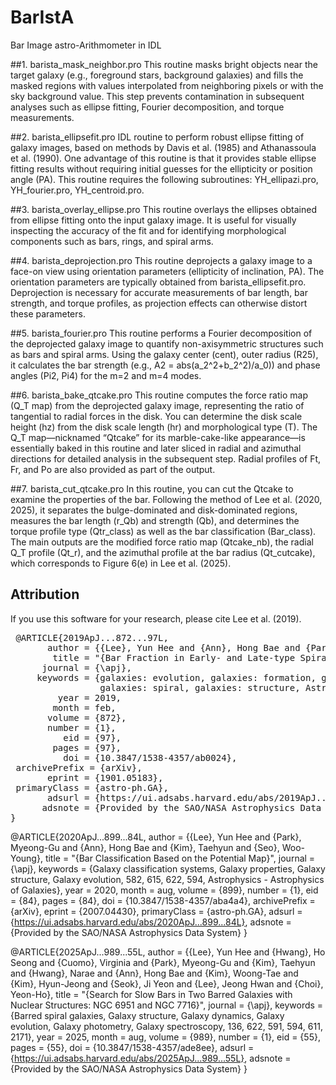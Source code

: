 # BarIstA 
Bar Image astro-Arithmometer in IDL

##1. barista_mask_neighbor.pro
This routine masks bright objects near the target galaxy (e.g., foreground stars, background galaxies) and fills the masked regions with values interpolated from neighboring pixels or with the sky background value.
This step prevents contamination in subsequent analyses such as ellipse fitting, Fourier decomposition, and torque measurements.

##2. barista_ellipsefit.pro
IDL routine to perform robust ellipse fitting of galaxy images, based on methods by Davis et al. (1985) and Athanassoula et al. (1990).
One advantage of this routine is that it provides stable ellipse fitting results without requiring initial guesses for the ellipticity or position angle (PA).
This routine requires the following subroutines: YH_ellipazi.pro, YH_fourier.pro, YH_centroid.pro.

##3. barista_overlay_ellipse.pro
This routine overlays the ellipses obtained from ellipse fitting onto the input galaxy image.
It is useful for visually inspecting the accuracy of the fit and for identifying morphological components such as bars, rings, and spiral arms.

##4. barista_deprojection.pro
This routine deprojects a galaxy image to a face-on view using orientation parameters (ellipticity of inclination, PA).
The orientation parameters are typically obtained from barista_ellipsefit.pro.
Deprojection is necessary for accurate measurements of bar length, bar strength, and torque profiles, as projection effects can otherwise distort these parameters.

##5. barista_fourier.pro
This routine performs a Fourier decomposition of the deprojected galaxy image to quantify non-axisymmetric structures such as bars and spiral arms.
Using the galaxy center (cent), outer radius (R25), it calculates the bar strength (e.g., A2 = abs(a_2^2+b_2^2)/a_0)) and phase angles (Pi2, Pi4) for the m=2 and m=4 modes.

##6. barista_bake_qtcake.pro
This routine computes the force ratio map (Q_T map) from the deprojected galaxy image, representing the ratio of tangential to radial forces in the disk.
You can determine the disk scale height (hz) from the disk scale length (hr) and morphological type (T).
The Q_T map—nicknamed “Qtcake” for its marble-cake-like appearance—is essentially baked in this routine and later sliced in radial and azimuthal directions for detailed analysis in the subsequent step.
Radial profiles of Ft, Fr, and Po are also provided as part of the output.

##7. barista_cut_qtcake.pro
In this routine, you can cut the Qtcake to examine the properties of the bar.
Following the method of Lee et al. (2020, 2025), it separates the bulge-dominated and disk-dominated regions, measures the bar length (r_Qb) and strength (Qb), and determines the torque profile type (Qtr_class) as well as the bar classification (Bar_class).
The main outputs are the modified force ratio map (Qtcake_nb), the radial Q_T profile (Qt_r), and the azimuthal profile at the bar radius (Qt_cutcake), which corresponds to Figure 6(e) in Lee et al. (2025).


## Attribution
If you use this software for your research, please cite Lee et al. (2019).

<pre> @ARTICLE{2019ApJ...872...97L,
       author = {{Lee}, Yun Hee and {Ann}, Hong Bae and {Park}, Myeong-Gu},
        title = "{Bar Fraction in Early- and Late-type Spirals}",
      journal = {\apj},
     keywords = {galaxies: evolution, galaxies: formation, galaxies: photometry, 
                 galaxies: spiral, galaxies: structure, Astrophysics - Astrophysics of Galaxies},
         year = 2019,
        month = feb,
       volume = {872},
       number = {1},
          eid = {97},
        pages = {97},
          doi = {10.3847/1538-4357/ab0024},
 archivePrefix = {arXiv},
       eprint = {1901.05183},
 primaryClass = {astro-ph.GA},
       adsurl = {https://ui.adsabs.harvard.edu/abs/2019ApJ...872...97L},
      adsnote = {Provided by the SAO/NASA Astrophysics Data System}
} </pre>

@ARTICLE{2020ApJ...899...84L,
       author = {{Lee}, Yun Hee and {Park}, Myeong-Gu and {Ann}, Hong Bae and {Kim}, Taehyun and {Seo}, Woo-Young},
        title = "{Bar Classification Based on the Potential Map}",
      journal = {\apj},
     keywords = {Galaxy classification systems, Galaxy properties, Galaxy structure, Galaxy evolution, 582, 615, 622, 594, Astrophysics - Astrophysics of Galaxies},
         year = 2020,
        month = aug,
       volume = {899},
       number = {1},
          eid = {84},
        pages = {84},
          doi = {10.3847/1538-4357/aba4a4},
archivePrefix = {arXiv},
       eprint = {2007.04430},
 primaryClass = {astro-ph.GA},
       adsurl = {https://ui.adsabs.harvard.edu/abs/2020ApJ...899...84L},
      adsnote = {Provided by the SAO/NASA Astrophysics Data System}
}

@ARTICLE{2025ApJ...989...55L,
       author = {{Lee}, Yun Hee and {Hwang}, Ho Seong and {Cuomo}, Virginia and {Park}, Myeong-Gu and {Kim}, Taehyun and {Hwang}, Narae and {Ann}, Hong Bae and {Kim}, Woong-Tae and {Kim}, Hyun-Jeong and {Seok}, Ji Yeon and {Lee}, Jeong Hwan and {Choi}, Yeon-Ho},
        title = "{Search for Slow Bars in Two Barred Galaxies with Nuclear Structures: NGC 6951 and NGC 7716}",
      journal = {\apj},
     keywords = {Barred spiral galaxies, Galaxy structure, Galaxy dynamics, Galaxy evolution, Galaxy photometry, Galaxy spectroscopy, 136, 622, 591, 594, 611, 2171},
         year = 2025,
        month = aug,
       volume = {989},
       number = {1},
          eid = {55},
        pages = {55},
          doi = {10.3847/1538-4357/ade8ee},
       adsurl = {https://ui.adsabs.harvard.edu/abs/2025ApJ...989...55L},
      adsnote = {Provided by the SAO/NASA Astrophysics Data System}
}

